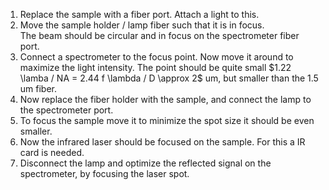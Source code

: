 1. Replace the sample with a fiber port. Attach a light to this.
2. Move the sample holder / lamp fiber such that it is in focus.\
   The beam should be circular and in focus on the spectrometer fiber port.
3. Connect a spectrometer to the focus point. Now move it around to maximize the light intensity.
   The point should be quite small $1.22 \lamba / NA = 2.44 f \lambda / D \approx 2$ um, but smaller than the $1.5$ um fiber.
4. Now replace the fiber holder with the sample, and connect the lamp to the spectrometer port.
5. To focus the sample move it to minimize the spot size it should be even smaller.
6. Now the infrared laser should be focused on the sample. For this a IR card is needed. 
7. Disconnect the lamp and optimize the reflected signal on the spectrometer, by focusing the laser spot.